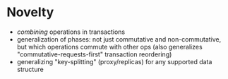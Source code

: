 # Novelty
- *combining* operations in transactions
- generalization of phases: not just commutative and non-commutative, but which operations commute with other ops (also generalizes "commutative-requests-first" transaction reordering)
- generalizing "key-splitting" (proxy/replicas) for any supported data structure
